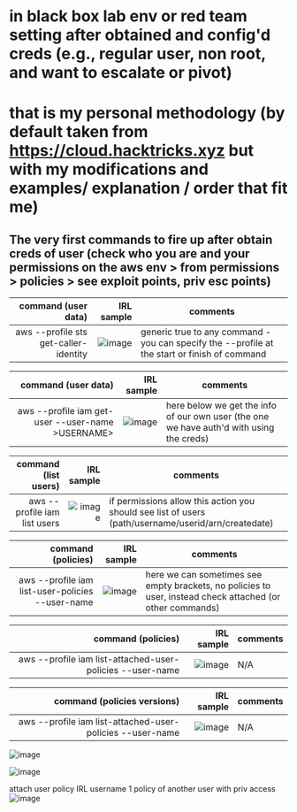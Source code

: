 # in black box lab env or red team setting after obtained and config'd creds (e.g., regular user, non root, and want to escalate or pivot) 
# that is my personal methodology (by default taken from https://cloud.hacktricks.xyz but with my modifications and examples/ explanation / order that fit me)

## The very first commands to fire up after obtain creds of user (check who you are and your permissions on the aws env > from permissions > policies > see exploit points, priv esc points)

| command (user data) | IRL sample | comments | 
|-----:|---------------:|---------------|
|aws --profile <PROFILENAME> sts get-caller-identity| ![image](https://github.com/user-attachments/assets/63860e9e-35a7-4409-b3f7-8446ae91f0e9) | generic true to any command - you can specify the --profile at the start or finish of command|   

| command (user data) | IRL sample | comments | 
|-----:|---------------:|---------------|
|aws --profile <PROFILENAME> iam get-user --user-name >USERNAME>| ![image](https://github.com/user-attachments/assets/06b2aeac-8189-490e-b381-03ef234e0a9d) | here below we get the info of our own user (the one we have auth'd with using the creds) | 


| command (list users) | IRL sample | comments | 
|-----:|---------------:|---------------|
|aws --profile <PROFILENAME> iam list users| ![image](https://github.com/user-attachments/assets/f8038ce5-c25b-4851-a260-7e4a93fe3c3c) | if permissions allow this action you should see list of users (path/username/userid/arn/createdate) |   


| command (policies)| IRL sample | comments | 
|-----:|---------------:|---------------|
|aws --profile <PROFILENAME> iam list-user-policies --user-name <USERNAME> |  ![image](https://github.com/user-attachments/assets/a6f5397f-9ab4-4227-aef5-ce85886a8d7e)| here we can sometimes see empty brackets, no policies to user, instead check attached (or other commands) | 


| command (policies) | IRL sample | comments | 
|-----:|---------------:|---------------|
|aws --profile <PROFILENAME> iam list-attached-user-policies --user-name <USERNAME>| ![image](https://github.com/user-attachments/assets/4ebe35b0-52f0-4727-9ffc-9ed3ad1b9826) | N/A | 

| command (policies versions) | IRL sample | comments | 
|-----:|---------------:|---------------|
|aws --profile <PROFILENAME> iam list-attached-user-policies --user-name <USERNAME>| ![image](https://github.com/user-attachments/assets/4ebe35b0-52f0-4727-9ffc-9ed3ad1b9826) | N/A | 


![image](https://github.com/user-attachments/assets/49a00e02-5768-47dc-8faa-7125108f42a7)

![image](https://github.com/user-attachments/assets/cc6d572b-32f2-4f6b-8e64-6835dcf4e73e)


attach user policy IRL username 1 policy of another user with priv access
![image](https://github.com/user-attachments/assets/4c03ed46-4631-4d19-86e5-b242c82628f0)

